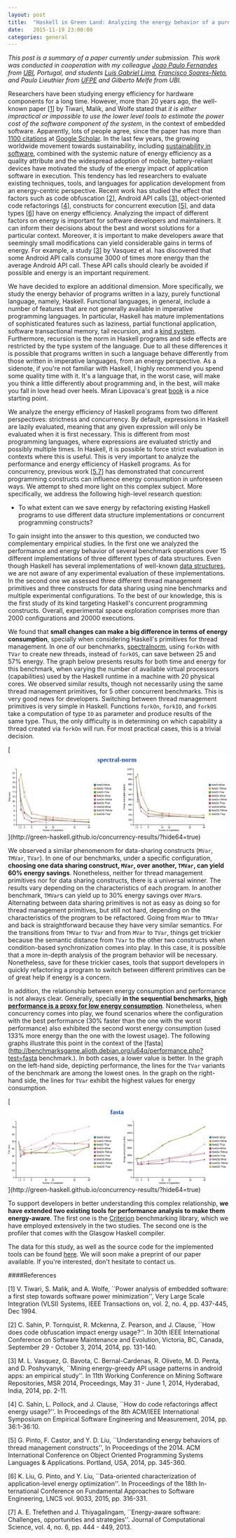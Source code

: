 ```yaml
---
layout: post
title:  "Haskell in Green Land: Analyzing the energy behavior of a purely functional language"
date:   2015-11-19 23:00:00
categories: general
---
```


*This post is a summary of a paper currently under submission. This work was conducted in cooperation with my colleague [Joao Paulo Fernandes](http://www.di.ubi.pt/~jpf/) from [UBI](http://www.ubi.pt), Portugal, and students [Luís Gabriel Lima](http://cin.ufpe.br/~lgnfl/), [Francisco Soares-Neto](https://sites.google.com/a/cin.ufpe.br/frsoares/), and Paulo Lieuthier from [UFPE](http://www.ufpe.br) and Gilberto Melfe from UBI.*

Researchers have been studying energy efficiency for hardware components for a long time. However, more than 20 years ago, the well-known paper [[1](http://ieeexplore.ieee.org/xpl/articleDetails.jsp?arnumber=335012)] by Tiwari, Malik, and Wolfe stated that *it is either impractical or impossible to use the lower level tools to estimate the power cost of the software component of the system*, in the context of embedded software. Apparently, lots of people agree, since the paper has more than [1100 citations](https://scholar.google.com.br/scholar?cites=11094575625336609457&as_sdt=2005&sciodt=0,5&hl=pt-BR) at [Google Scholar](http://scholar.google.com). In the last few years, the growing worldwide movement towards sustainability, including [sustainability in software](http://sustainabilitydesign.org/), combined with the systemic nature of energy efficiency as a quality attribute and the widespread adoption of mobile, battery-reliant devices have motivated the study of the energy impact of application software in execution. This tendency has led researchers to evaluate existing techniques, tools, and languages for application development from an energy-centric perspective. Recent work has studied the effect that factors such as code obfuscation [[2](http://dx.doi.org/10.1109/ICSME.2014.35)], Android API calls [[3](http://dx.doi.org/10.1145/2597073.2597085)], object-oriented code refactorings [[4](http://dx.doi.org/10.1145/2652524.2652538)], constructs for concurrent execution [[5](http://dx.doi.org/10.1145/2714064.2660235)], and data types [[6](http://doi.org/10.1007/978-3-662-46675-9_21)] have on energy efficiency. Analyzing the impact of different factors on energy is important for software developers and maintainers. It can inform their decisions about the best and worst solutions for a particular context. Moreover, it is important to make developers aware that seemingly small modifications can yield considerable gains in terms of energy. For example, a study [[3](http://dx.doi.org/10.1145/2597073.2597085)] by Vasquez et al. has discovered that some Android API calls consume 3000 of times more energy than the average Android API call. These API calls should clearly be avoided if possible and energy is an important requirement.

We have decided to explore an additional dimension. More specifically, we study the energy behavior of programs written in a lazy, purely functional language, namely, Haskell. Functional languages, in general, include a number of features that are not generally available in imperative programming languages. In particular, Haskell has mature implementations of sophisticated features such as laziness, partial functional application, software transactional memory, tail recursion, and a [kind system](https://en.wikipedia.org/wiki/Kind_(type_theory)). Furthermore, recursion is the norm in Haskell programs and side effects are restricted by the type system of the language. Due to all these differences it is possible that programs written in such a language behave differently from those written in imperative languages, from an energy perspective. As a sidenote, if you're not familiar with Haskell, I highly recommend you spend some quality time with it. It's a language that, in the worst case, will make you think a little differently about programming and, in the best, will make you fall in love head over heels. Miran Lipovaca's great [book](http://learnyouahaskell.com/chapters) is a nice starting point.

We analyze the energy efficiency of Haskell programs from two different perspectives: strictness and concurrency. By default, expressions in Haskell are lazily evaluated, meaning that any given expression will only be evaluated when it is first necessary. This is different from most programming languages, where expressions are evaluated strictly and possibly multiple times. In Haskell, it is possible to force strict evaluation in contexts where this is useful. This is very important to analyze the performance and energy efficiency of Haskell programs. As for concurrency, previous work [[5](http://dx.doi.org/10.1145/2714064.2660235),[7](http://dx.doi.org/10.1016/j.jocs.2013.01.005)] has demonstrated that concurrent programming constructs can influence energy consumption in unforeseen ways. We attempt to shed more light on this complex subject. More specifically, we address the following high-level research question:

- To what extent can we save energy by refactoring existing Haskell programs to use different data structure implementations or concurrent programming constructs?

To gain insight into the answer to this question, we conducted two complementary empirical studies. In the first one we analyzed the performance and energy behavior of several benchmark operations over 15 different implementations of three different types of data structures. Even though Haskell has several implementations of well-known [data structures](https://hackage.haskell.org/package/EdisonAPI-1.3/docs/Data-Edison.html), we are not aware of any experimental evaluation of these implementations. In the second one we assessed three different thread management primitives and three constructs for data sharing using nine benchmarks and multiple experimental configurations. To the best of our knowledge, this is the first study of its kind targeting Haskell's concurrent programming constructs. Overall, experimental space exploration comprises more than 2000 configurations and 20000 executions.

We found that **small changes can make a big difference in terms of energy consumption**, specially when considering Haskell's primitives for thread management. In one of our benchmarks, [spectralnorm](http://benchmarksgame.alioth.debian.org/u64q/performance.php?test=spectralnorm), using ``forkOn`` with ``TVar`` to create new threads, instead of ``forkOS``, can save between 25 and 57% energy. The graph below presents results for both time and energy for this benchmark, when varying the number of available virtual processors (capabilities) used by the Haskell runtime in a machine with 20 physical cores. We observed similar results, though not necessarily using the same thread management primitives, for 5 other concurrent benchmarks. This is very good news for developers. Switching between thread management primitives is very simple in Haskell. Functions ``forkOn``, ``forkIO``, and ``forkOS`` take a computation of type ``IO`` as parameter and produce results of the same type. Thus, the only difficulty is in determining on which capability a thread created via ``forkOn`` will run. For most practical cases, this is a trivial decision.

[![The spectral-norm benchmark.](https://raw.githubusercontent.com/fernandocastor/fernandocastor.github.io/master/images/spectral-norm.png "http://green-haskell.github.io/concurrency-results/?hide64=true")](http://green-haskell.github.io/concurrency-results/?hide64=true)
 
 
 
We observed a similar phenomenom for data-sharing constructs (``MVar``, ``TMVar``, ``TVar``). In one of our benchmarks, under a specific configuration, **choosing one data sharing construct, ``MVar``, over another, ``TMVar``, can yield 60% energy savings**. 
Nonetheless, neither for thread management primitives nor for data sharing constructs, there is a universal winner. The results vary depending on the characteristics of each program. In another benchmark, ``TMVar``s can yield up to 30% energy savings over ``MVar``s. Alternating between data sharing primitives is not as easy as doing so for thread management primitives, but still not hard, depending on the characteristics of the program to be refactored. Going from ``MVar`` to ``TMVar`` and back is straightforward because they have very similar semantics. For the transitions from ``TMVar`` to ``TVar`` and from ``MVar`` to ``TVar``, things get trickier because the semantic distance from ``TVar`` to the other two constructs when condition-based synchronization comes into play. In this case, it is possible that a more in-depth analysis of the program behavior will be necessary. Nonetheless, save for these trickier cases, tools that support developers in quickly refactoring a program to switch between different primitives can be of great help if energy is a concern.

In addition, the relationship between energy consumption and performance is not always clear. Generally, specially **in the sequential benchmarks, [high performance is a proxy for low energy consumption](http://green-haskell.github.io/data-structures-results/)**. Nonetheless, when concurrency comes into play, we found scenarios where the configuration with the best performance (30% faster than the one with the worst performance) also exhibited the second worst energy consumption (used 133% more energy than the one with the lowest usage). The following graphs illustrate this point in the context of the [fasta](http://benchmarksgame.alioth.debian.org/u64q/performance.php?test=fasta benchmark.). In both cases, a lower value is better. In the graph on the left-hand side, depicting performance, the lines for the ``TVar`` variants of the benchmark are among the lowest ones. In the graph on the right-hand side, the lines for ``TVar`` exhibit the highest values for energy consumption.

[![The fasta benchmark.](https://raw.githubusercontent.com/fernandocastor/fernandocastor.github.io/master/images/fasta.png "http://green-haskell.github.io/concurrency-results/?hide64=true")](http://green-haskell.github.io/concurrency-results/?hide64=true)



To support developers in better understanding this complex relationship, **we have extended two existing tools for performance analysis to make them energy-aware**. The first one is the [Criterion](http://hackage.haskell.org/package/criterion) benchmarking library, which we have employed extensively in the two studies. The second one is the profiler that comes with the Glasgow Haskell compiler. 

The data for this study, as well as the source code for the implemented tools can be found [here](http://green-haskell.github.io). We will soon make a preprint of our paper available. If you're interested, don't hesitate to contact us.


####References

[1] V. Tiwari, S. Malik, and A. Wolfe, ``Power analysis of embedded software: a first step towards software power minimization'', Very Large Scale Integration (VLSI) Systems, IEEE Transactions on, vol. 2, no. 4, pp. 437-445, Dec 1994.

[2] C. Sahin, P. Tornquist, R. Mckenna, Z. Pearson, and J. Clause, ``How does code obfuscation impact energy usage?''. In 30th IEEE International Conference on Software Maintenance and Evolution, Victoria, BC, Canada, September 29 - October 3, 2014, 2014, pp. 131-140.

[3] M. L. Vasquez, G. Bavota, C. Bernal-Cardenas, R. Oliveto, M. D. Penta, and D. Poshyvanyk, ``Mining energy-greedy API usage patterns in android apps: an empirical study''. In 11th Working Conference on Mining Software Repositories, MSR 2014, Proceedings, May 31 - June 1, 2014, Hyderabad, India, 2014, pp. 2-11.

[4] C. Sahin, L. Pollock, and J. Clause, ``How do code refactorings affect energy usage?''. In Proceedings of the 8th ACM/IEEE International Symposium on Empirical Software Engineering and Measurement, 2014, pp. 36:1-36:10.

[5] G. Pinto, F. Castor, and Y. D. Liu, ``Understanding energy behaviors of thread management constructs'', In Proceedings of the 2014. ACM International Conference on Object Oriented Programming Systems Languages & Applications. Portland, USA, 2014, pp. 345-360. 

[6] K. Liu, G. Pinto, and Y. Liu, ``Data-oriented characterization of application-level energy optimization''. In Proceedings of the 18th In-
ternational Conference on Fundamental Approaches to Software Engineering, LNCS vol. 9033, 2015, pp. 316-331.
 
[7] A. E. Trefethen and J. Thiyagalingam, ``Energy-aware software: Challenges, opportunities and strategies''. Journal of Computational Science, vol. 4, no. 6, pp. 444 - 449, 2013.
